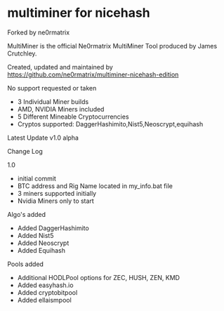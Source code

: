 # multiminer for nicehash
Forked by ne0rmatrix

MultiMiner is the official Ne0rmatrix MultiMiner Tool produced by James Crutchley.

Created, updated and maintained by https://github.com/ne0rmatrix/multiminer-nicehash-edition 

No support requested or taken
- 3 Individual Miner builds
- AMD, NVIDIA Miners included
- 5 Different Mineable Cryptocurrencies
- Cryptos supported:
DaggerHashimito,Nist5,Neoscrypt,equihash

Latest Update v1.0 alpha

Change Log

1.0
* initial commit 
* BTC address and Rig Name located in my_info.bat file
* 3 miners supported initially
* Nvidia Miners only to start

Algo's added
* Added DaggerHashimito
* Added Nist5
* Added Neoscrypt
* Added Equihash

Pools added
* Additional HODLPool options for ZEC, HUSH, ZEN, KMD
* Added easyhash.io
* Added cryptobitpool
* Added ellaismpool
